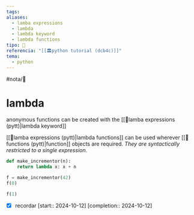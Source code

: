 ```yaml
---
tags: 
aliases:
  - lamba expressions
  - lambda
  - lambda keyword
  - lambda functions
tipo: 📑
referencia: "[[🏛️python tutorial (dcb4c)]]"
tema:
  - python
---
```


#nota/📑

# lambda 


anonymous functions can be created with the  [[📑lamba expressions (pytt)|lambda keyword]] 

[[📑lamba expressions (pytt)|lambda functions]]  can be used wherever [[📑functions (pytt)|function]] objects are required. _They are syntactically restricted to a single expression_.


```python
def make_incrementor(n):
    return lambda x: x + n

f = make_incrementor(42)
f(0)

f(1)
```




- [x] recordar  [start:: 2024-10-12]  [completion:: 2024-10-12]


